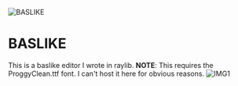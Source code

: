 ![BASLIKE](https://i.imgur.com/w585eOX.png)

# BASLIKE
This is a baslike editor I wrote in raylib.
**NOTE**: This requires the ProggyClean.ttf font. I can't host it here for obvious reasons.
![IMG1](https://i.imgur.com/xCzP8kZ.png)
